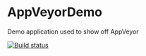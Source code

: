 AppVeyorDemo
============

Demo application used to show off AppVeyor

[![Build status](https://ci.appveyor.com/api/projects/status/ljyeqxu89qq27s23)](https://ci.appveyor.com/project/MacsDickinson/appveyordemo)
